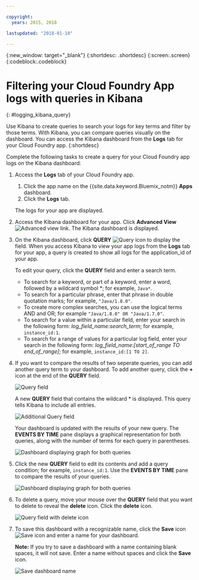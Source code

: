 ```yaml
---

copyright:
  years: 2015, 2018

lastupdated: "2018-01-10"

---
```

{:new_window: target="_blank"}
{:shortdesc: .shortdesc}
{:screen:.screen}
{:codeblock:.codeblock}


# Filtering your Cloud Foundry App logs with queries in Kibana
{: #logging_kibana_query}

Use Kibana to create queries to search your logs for key terms and filter by those terms. With Kibana, you can compare queries visually on the dashboard. You can access the Kibana dashboard from the **Logs** tab for your Cloud Foundry app. 
{:shortdesc}

Complete the following tasks to create a query for your Cloud Foundry app logs on the Kibana dashboard:

1. Access the **Logs** tab of your Cloud Foundry app. 

    1. Click the app name on the {{site.data.keyword.Bluemix_notm}} **Apps** dashboard.
    2. Click the **Logs** tab. 
    
    The logs for your app are displayed.

2. Access the Kibana dashboard for your app. Click **Advanced View** ![Advanced view link](images/logging_advanced_view.jpg "Advanced view link"). The Kibana dashboard is displayed.

3. On the Kibana dashboard, click **QUERY** ![Query icon](images/logging_query.jpg "Query icon") to display the field. When you access Kibana to view your app logs from the **Logs** tab for your app, a query is created to show all logs for the application_id of your app.
	
    To edit your query, click the **QUERY** field and enter a search term.

    * To search for a keyword, or part of a keyword, enter a word, followed by a wildcard symbol \*; for example, `Java*`. 
	* To search for a particular phrase, enter that phrase in double quotation marks; for example, `"Java/1.8.0"`.
	* To create more complex searches, you can use the logical terms AND and OR; for example `"Java/1.8.0" OR "Java/1.7.0"`.
	* To search for a value within a particular field, enter your search in the following form: *log_field_name:search_term*; for example, `instance_id:1`.
	* To search for a range of values for a particular log field, enter your search in the following form: *log_field_name:[start_of_range TO end_of_range]*; for example, `instance_id:[1 TO 2]`.

4. If you want to compare the results of two seperate queries, you can add another query term to your dashboard. To add another query, click the **+** icon at the end of the **QUERY** field.

    ![Query field](images/logging_query_field.jpg "Query field")
	
    A new **QUERY** field that contains the wildcard \* is displayed. This query tells Kibana to include all entries.
	
    ![Additional Query field](images/logging_additional_query_field.jpg "Additional Query field")
	
    Your dashboard is updated with the results of your new query. The **EVENTS BY TIME** pane displays a graphical representation for both queries, along with the number of terms for each query in parentheses. 
	
    ![Dashboard displaying graph for both queries](images/logging_dashboard_queries.jpg "Dashboard displaying graph for both queries")
	
5. Click the new **QUERY** field to edit its contents and add a query condition; for example, `instance_id:1`. Use the **EVENTS BY TIME** pane to compare the results of your queries.

    ![Dashboard displaying graph for both queries](images/logging_dashboard_queries2.jpg "Dashboard displaying graph for both queries")

6. To delete a query, move your mouse over the **QUERY** field that you want to delete to reveal the **delete** icon. Click the **delete** icon.

    ![Query field with delete icon](images/logging_delete_query.jpg "Query field with delete icon")

7. To save this dashboard with a recognizable name, click the **Save** icon ![Save icon](images/logging_save.jpg "Save icon") and enter a name for your dashboard. 

    **Note:** If you try to save a dashboard with a name containing blank spaces, it will not save. Enter a name without spaces and click the **Save** icon.

    ![Save dashboard name](images/logging_save_dashboard.jpg "Save dashboard name")


